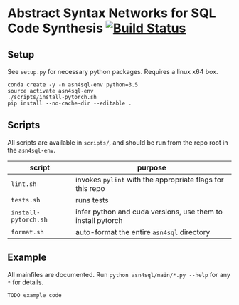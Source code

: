 # Abstract Syntax Networks for SQL Code Synthesis [![Build Status](https://travis-ci.com/vlad17/asn4sql.svg?token=xAqzxKFpxN3pG4om3z4n&branch=master)](https://travis-ci.com/vlad17/asn4sql)

## Setup

See `setup.py` for necessary python packages. Requires a linux x64 box.

```
conda create -y -n asn4sql-env python=3.5
source activate asn4sql-env
./scripts/install-pytorch.sh
pip install --no-cache-dir --editable .
```

## Scripts

All scripts are available in `scripts/`, and should be run from the repo root in the `asn4sql-env`.

| script | purpose |
| ------ | ------- |
| `lint.sh` | invokes `pylint` with the appropriate flags for this repo |
| `tests.sh` | runs tests |
| `install-pytorch.sh` | infer python and cuda versions, use them to install pytorch |
| `format.sh` | auto-format the entire `asn4sql` directory |

## Example

All mainfiles are documented. Run `python asn4sql/main/*.py --help` for any `*` for details.

```
TODO example code
```

